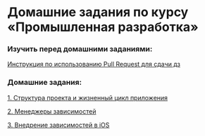 # Домашние задания по курсу «Промышленная разработка»

### Изучить перед домашними заданиями:
[Инструкция по использованию Pull Request для сдачи дз](https://github.com/netology-code/iosint-homeworks/blob/main/Pull%20request's%20guideline.md)

### Домашние задания:

[1. Структура проекта и жизненный цикл приложения](https://github.com/netology-code/iosint-homeworks/blob/iosui-6/1/README.md)

[2.	Менеджеры зависимостей](https://github.com/netology-code/iosint-homeworks/blob/iosui-6/2/README.md)

[3.	Внедрение зависимостей в iOS](https://github.com/netology-code/iosint-homeworks/blob/iosui-6/3/README.md)



